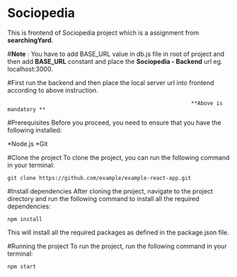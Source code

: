 # Sociopedia 

This is frontend of Sociopedia project which is a assignment from **searchingYard**.

#**Note** : You have to add BASE_URL value in db.js file in root of project and then add **BASE_URL** constant and place the **Sociopedia - Backend** url eg. localhost:3000.

#First run the backend and then place the local server url into frontend according to above instruction.

                                                              **Above is mandatory **

#Prerequisites
Before you proceed, you need to ensure that you have the following installed:

*Node.js
*Git

#Clone the project
To clone the project, you can run the following command in your terminal:
```
git clone https://github.com/example/example-react-app.git

```

#Install dependencies
After cloning the project, navigate to the project directory and run the following command to install all the required dependencies:
```
npm install

```
This will install all the required packages as defined in the package.json file.

#Running the project
To run the project, run the following command in your terminal:
```
npm start

```
